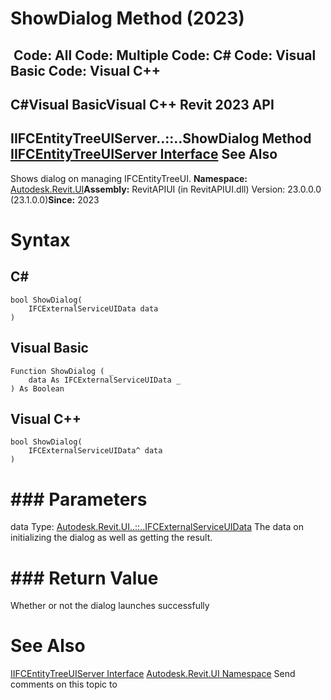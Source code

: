 # ShowDialog Method (2023)

﻿
 Code: All Code: Multiple Code: C# Code: Visual Basic Code: Visual C++   
---  
C#Visual BasicVisual C++
Revit 2023 API  
---  
IIFCEntityTreeUIServer..::..ShowDialog Method   
[IIFCEntityTreeUIServer Interface](b14bf5c2-a04b-e616-1844-c7eb22553d86.md "IIFCEntityTreeUIServer Interface") See Also  
---  
Shows dialog on managing IFCEntityTreeUI. 
**Namespace:** [Autodesk.Revit.UI](e86fd90a-8957-02a6-da7f-ced248966e3e.md "Autodesk.Revit.UI Namespace")**Assembly:** RevitAPIUI (in RevitAPIUI.dll) Version: 23.0.0.0 (23.1.0.0)**Since:** 2023 
# Syntax
C#  
---  
```text
bool ShowDialog(
	IFCExternalServiceUIData data
)
```
  
Visual Basic  
---  
```text
Function ShowDialog ( _
	data As IFCExternalServiceUIData _
) As Boolean
```
  
Visual C++  
---  
```text
bool ShowDialog(
	IFCExternalServiceUIData^ data
)
```
  
# ### Parameters
data
    Type: [Autodesk.Revit.UI..::..IFCExternalServiceUIData](bbd91fea-754e-fb79-4383-dcb3ef22efac.md "IFCExternalServiceUIData Class") The data on initializing the dialog as well as getting the result. 
# ### Return Value
Whether or not the dialog launches successfully 
# See Also
[IIFCEntityTreeUIServer Interface](b14bf5c2-a04b-e616-1844-c7eb22553d86.md "IIFCEntityTreeUIServer Interface")
[Autodesk.Revit.UI Namespace](e86fd90a-8957-02a6-da7f-ced248966e3e.md "Autodesk.Revit.UI Namespace")
Send comments on this topic to 